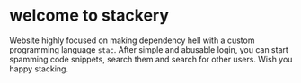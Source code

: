 # welcome to stackery

Website highly focused on making dependency hell with a custom programming language `stac`. After simple and abusable login, you can start spamming code snippets, search them and search for other users. Wish you happy stacking.

